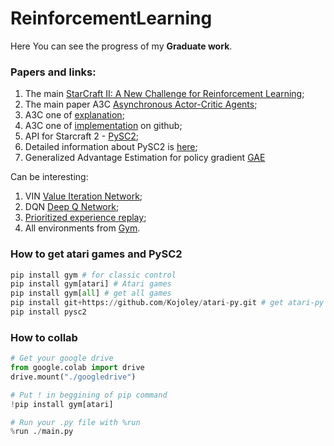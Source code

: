 # ReinforcementLearning

Here You can see the progress of my **Graduate work**.

### Papers and links:
1. The main [StarCraft II: A New Challenge for Reinforcement Learning](https://arxiv.org/pdf/1708.04782.pdf);
2. The main paper A3C [Asynchronous Actor-Critic Agents](https://arxiv.org/pdf/1602.01783.pdf);
3. A3C one of [explanation](https://medium.com/emergent-future/simple-reinforcement-learning-with-tensorflow-part-8-asynchronous-actor-critic-agents-a3c-c88f72a5e9f2);
4. A3C one of [implementation](https://github.com/awjuliani/DeepRL-Agents/blob/master/A3C-Doom.ipynb) on github;
5. API for Starcraft 2 - [PySC2](https://github.com/deepmind/pysc2);
6. Detailed information about PySC2 is [here](https://github.com/deepmind/pysc2/blob/master/docs/environment.md);
7. Generalized Advantage Estimation for policy gradient [GAE](https://arxiv.org/pdf/1506.02438.pdf)

Can be interesting:

1. VIN [Value Iteration Network](http://papers.nips.cc/paper/6046-value-iteration-networks.pdf);
2. DQN [Deep Q Network](https://www.cs.toronto.edu/~vmnih/docs/dqn.pdf);
3. [Prioritized experience replay](https://arxiv.org/pdf/1511.05952.pdf);
4. All environments from [Gym](https://gym.openai.com/envs/#classic_control).

### How to get atari games and PySC2
```python
pip install gym # for classic control
pip install gym[atari] # Atari games
pip install gym[all] # get all games
pip install git+https://github.com/Kojoley/atari-py.git # get atari-py if needed
pip install pysc2
```

### How to collab
```python
# Get your google drive
from google.colab import drive
drive.mount("./googledrive")

# Put ! in beggining of pip command
!pip install gym[atari]

# Run your .py file with %run
%run ./main.py
```
